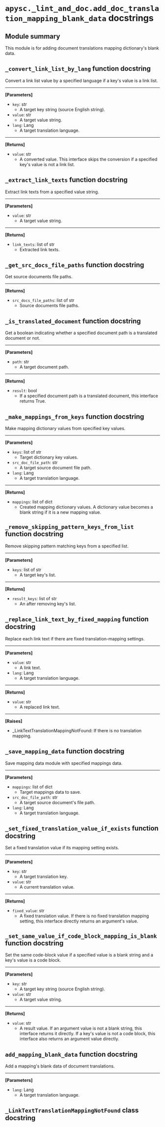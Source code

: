 # `apysc._lint_and_doc.add_doc_translation_mapping_blank_data` docstrings

## Module summary

This module is for adding document translations mapping dictionary's blank data.

## `_convert_link_list_by_lang` function docstring

Convert a link list value by a specified language if a key's value is a link list.<hr>

**[Parameters]**

- `key`: str
  - A target key string (source English string).
- `value`: str
  - A target value string.
- `lang`: Lang
  - A target translation language.

<hr>

**[Returns]**

- `value`: str
  - A converted value. This interface skips the conversion if a specified key's value is not a link list.

## `_extract_link_texts` function docstring

Extract link texts from a specified value string.<hr>

**[Parameters]**

- `value`: str
  - A target value string.

<hr>

**[Returns]**

- `link_texts`: list of str
  - Extracted link texts.

## `_get_src_docs_file_paths` function docstring

Get source documents file paths.<hr>

**[Returns]**

- `src_docs_file_paths`: list of str
  - Source documents file paths.

## `_is_translated_document` function docstring

Get a boolean indicating whether a specified document path is a translated document or not.<hr>

**[Parameters]**

- `path`: str
  - A target document path.

<hr>

**[Returns]**

- `result`: bool
  - If a specified document path is a translated document, this interface returns True.

## `_make_mappings_from_keys` function docstring

Make mapping dictionary values from specified key values.<hr>

**[Parameters]**

- `keys`: list of str
  - Target dictionary key values.
- `src_doc_file_path`: str
  - A target source document file path.
- `lang`: Lang
  - A target translation language.

<hr>

**[Returns]**

- `mappings`: list of dict
  - Created mapping dictionary values. A dictionary value becomes a blank string if it is a new mapping value.

## `_remove_skipping_pattern_keys_from_list` function docstring

Remove skipping pattern matching keys from a specified list.<hr>

**[Parameters]**

- `keys`: list of str
  - A target key's list.

<hr>

**[Returns]**

- `result_keys`: list of str
  - An after removing key's list.

## `_replace_link_text_by_fixed_mapping` function docstring

Replace each link text if there are fixed translation-mapping settings.<hr>

**[Parameters]**

- `value`: str
  - A link text.
- `lang`: Lang
  - A target translation language.

<hr>

**[Returns]**

- `value`: str
  - A replaced link text.

<hr>

**[Raises]**

- _LinkTextTranslationMappingNotFound: If there is no translation mapping.

## `_save_mapping_data` function docstring

Save mapping data module with specified mappings data.<hr>

**[Parameters]**

- `mappings`: list of dict
  - Target mappings data to save.
- `src_doc_file_path`: str
  - A target source document's file path.
- `lang`: Lang
  - A target translation language.

## `_set_fixed_translation_value_if_exists` function docstring

Set a fixed translation value if its mapping setting exists.<hr>

**[Parameters]**

- `key`: str
  - A target translation key.
- `value`: str
  - A current translation value.

<hr>

**[Returns]**

- `fixed_value`: str
  - A fixed translation value. If there is no fixed translation mapping setting, this interface directly returns an argument's value.

## `_set_same_value_if_code_block_mapping_is_blank` function docstring

Set the same code-block value if a specified value is a blank string and a key's value is a code block.<hr>

**[Parameters]**

- `key`: str
  - A target key string (source English string).
- `value`: str
  - A target value string.

<hr>

**[Returns]**

- `value`: str
  - A result value. If an argument value is not a blank string, this interface returns it directly. If a key's value is not a code block, this interface also returns an argument value directly.

## `add_mapping_blank_data` function docstring

Add a mapping's blank data of document translations.<hr>

**[Parameters]**

- `lang`: Lang
  - A target translation language.

## `_LinkTextTranslationMappingNotFound` class docstring